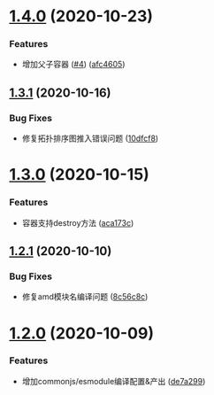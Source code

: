 # [1.4.0](https://github.com/searchfe/inject-js/compare/v1.3.1...v1.4.0) (2020-10-23)


### Features

* 增加父子容器 ([#4](https://github.com/searchfe/inject-js/issues/4)) ([afc4605](https://github.com/searchfe/inject-js/commit/afc4605c5a5333e86e9a7f675da54cb9dd4b142e))

## [1.3.1](https://github.com/searchfe/inject-js/compare/v1.3.0...v1.3.1) (2020-10-16)


### Bug Fixes

* 修复拓扑排序图推入错误问题 ([10dfcf8](https://github.com/searchfe/inject-js/commit/10dfcf803b5faa7775136189c60bc7810125438d))

# [1.3.0](https://github.com/searchfe/inject-js/compare/v1.2.1...v1.3.0) (2020-10-15)


### Features

* 容器支持destroy方法 ([aca173c](https://github.com/searchfe/inject-js/commit/aca173c6fa9236bee96c4129d78fc910786ddc96))

## [1.2.1](https://github.com/searchfe/inject-js/compare/v1.2.0...v1.2.1) (2020-10-10)


### Bug Fixes

* 修复amd模块名编译问题 ([8c56c8c](https://github.com/searchfe/inject-js/commit/8c56c8c102510a1cc59ef065bd8bcdae6f63a91b))

# [1.2.0](https://github.com/searchfe/inject-js/compare/v1.1.1...v1.2.0) (2020-10-09)


### Features

* 增加commonjs/esmodule编译配置&产出 ([de7a299](https://github.com/searchfe/inject-js/commit/de7a299071ac8eab4dc7c8d0fb307e76eb8178ab))
